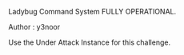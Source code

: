 Ladybug Command System FULLY OPERATIONAL.

Author : y3noor

Use the Under Attack Instance for this challenge.

